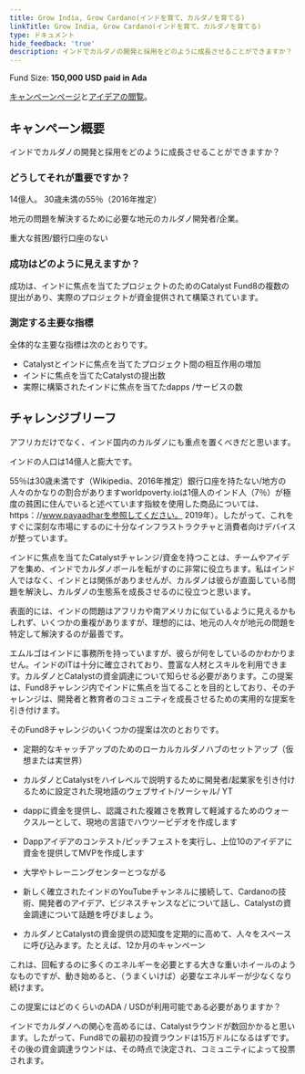 ```yaml
---
title: Grow India, Grow Cardano(インドを育て、カルダノを育てる)
linkTitle: Grow India, Grow Cardano(インドを育て、カルダノを育てる)
type: ドキュメント
hide_feedback: 'true'
description: インドでカルダノの開発と採用をどのように成長させることができますか？
---
```


Fund Size: **150,000 USD paid in Ada**

[キャンペーンページ](https://cardano.ideascale.com/c/idea/381216)と[アイデアの閲覧]()。

## キャンペーン概要

インドでカルダノの開発と採用をどのように成長させることができますか？

### どうしてそれが重要ですか？

14億人。 30歳未満の55％（2016年推定）

地元の問題を解決するために必要な地元のカルダノ開発者/企業。

重大な貧困/銀行口座のない

### 成功はどのように見えますか？

成功は、インドに焦点を当てたプロジェクトのためのCatalyst Fund8の複数の提出があり、実際のプロジェクトが資金提供されて構築されています。

### 測定する主要な指標

全体的な主要な指標は次のとおりです。

- Catalystとインドに焦点を当てたプロジェクト間の相互作用の増加
- インドに焦点を当てたCatalystの提出数
- 実際に構築されたインドに焦点を当てたdapps /サービスの数

## チャレンジブリーフ

アフリカだけでなく、インド国内のカルダノにも重点を置くべきだと思います。

インドの人口は14億人と膨大です。

55％は30歳未満です（Wikipedia、2016年推定）銀行口座を持たない/地方の人々のかなりの割合がありますworldpoverty.ioは1億人のインド人（7％）が極度の貧困に住んでいると述べています指紋を使用した商品については、https：//www.payaadharを参照してください。 2019年）。したがって、これをすぐに深刻な市場にするのに十分なインフラストラクチャと消費者向けデバイスが整っています。

インドに焦点を当てたCatalystチャレンジ/資金を持つことは、チームやアイデアを集め、インドでカルダノボールを転がすのに非常に役立ちます。私はインド人ではなく、インドとは関係がありませんが、カルダノは彼らが直面している問題を解決し、カルダノの生態系を成長させるのに役立つと思います。

表面的には、インドの問題はアフリカや南アメリカに似ているように見えるかもしれず、いくつかの重複がありますが、理想的には、地元の人々が地元の問題を特定して解決するのが最善です。

エムルゴはインドに事務所を持っていますが、彼らが何をしているのかわかりません。インドのITは十分に確立されており、豊富な人材とスキルを利用できます。カルダノとCatalystの資金調達について知らせる必要があります。この提案は、Fund8チャレンジ内でインドに焦点を当てることを目的としており、そのチャレンジは、開発者と教育者のコミュニティを成長させるための実用的な提案を引き付けます。

そのFund8チャレンジのいくつかの提案は次のとおりです。

- 定期的なキャッチアップのためのローカルカルダノハブのセットアップ（仮想または実世界）

- カルダノとCatalystをハイレベルで説明するために開発者/起業家を引き付けるために設定された現地語のウェブサイト/ソーシャル/ YT

- dappに資金を提供し、認識された複雑さを教育して軽減するためのウォークスルーとして、現地の言語でハウツービデオを作成します

- Dappアイデアのコンテスト/ピッチフェストを実行し、上位10のアイデアに資金を提供してMVPを作成します

- 大学やトレーニングセンターとつながる

- 新しく確立されたインドのYouTubeチャンネルに接続して、Cardanoの技術、開発者のアイデア、ビジネスチャンスなどについて話し、Catalystの資金調達について話題を呼びましょう。

- カルダノとCatalystの資金提供の認知度を定期的に高めて、人々をスペースに呼び込みます。たとえば、12か月のキャンペーン

これは、回転するのに多くのエネルギーを必要とする大きな重いホイールのようなものですが、動き始めると、（うまくいけば）必要なエネルギーが少なくなり続けます。

この提案にはどのくらいのADA / USDが利用可能である必要がありますか？

インドでカルダノへの関心を高めるには、Catalystラウンドが数回かかると思います。したがって、Fund8での最初の投資ラウンドは15万ドルになるはずです。その後の資金調達ラウンドは、その時点で決定され、コミュニティによって投票されます。
